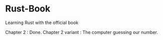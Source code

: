 # Rust-Book
 Learning Rust with the official book

 
Chapter 2 : Done.
Chapter 2 variant : The computer guessing our number.